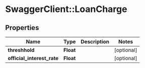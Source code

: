# SwaggerClient::LoanCharge

## Properties
Name | Type | Description | Notes
------------ | ------------- | ------------- | -------------
**threshhold** | **Float** |  | [optional] 
**official_interest_rate** | **Float** |  | [optional] 

